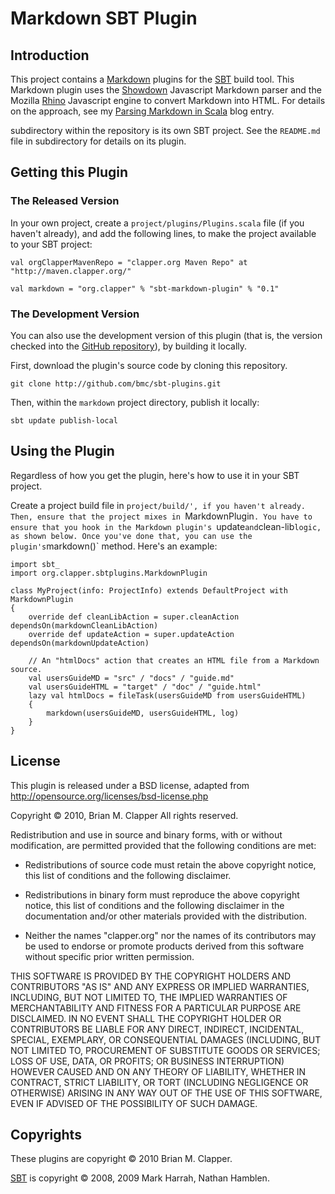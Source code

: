Markdown SBT Plugin
==================

## Introduction

This project contains a [Markdown][markdown] plugins for the [SBT][sbt]
build tool. This Markdown plugin uses the [Showdown][showdown] Javascript 
Markdown parser and the Mozilla [Rhino][rhino] Javascript engine to convert
Markdown into HTML. For details on the approach, see my
[Parsing Markdown in Scala][markdown-blog] blog entry.

subdirectory within the repository is its own SBT project. See the `README.md`
file in subdirectory for details on its plugin.

[sbt]: http://code.google.com/p/simple-build-tool/
[markdown]: http://daringfireball.net/projects/markdown/
[showdown]: http://attacklab.net/showdown/
[rhino]: http://www.mozilla.org/rhino/
[markdown-blog]: http://brizzled.clapper.org/id/98

## Getting this Plugin

### The Released Version

In your own project, create a `project/plugins/Plugins.scala` file (if you
haven't already), and add the following lines, to make the project available
to your SBT project:

    val orgClapperMavenRepo = "clapper.org Maven Repo" at "http://maven.clapper.org/"

    val markdown = "org.clapper" % "sbt-markdown-plugin" % "0.1"

### The Development Version

You can also use the development version of this plugin (that is, the
version checked into the [GitHub repository][github-repo]), by building it
locally.

First, download the plugin's source code by cloning this repository.

    git clone http://github.com/bmc/sbt-plugins.git

Then, within the `markdown` project directory, publish it locally:

    sbt update publish-local

[github-repo]: http://github.com/bmc/sbt-plugins

## Using the Plugin

Regardless of how you get the plugin, here's how to use it in your SBT
project.

Create a project build file in `project/build/', if you haven't already.
Then, ensure that the project mixes in `MarkdownPlugin`. You have to ensure
that you hook in the Markdown plugin's `update` and `clean-lib` logic, as
shown below. Once you've done that, you can use the plugin's `markdown()`
method. Here's an example:

    import sbt_
    import org.clapper.sbtplugins.MarkdownPlugin

    class MyProject(info: ProjectInfo) extends DefaultProject with MarkdownPlugin
    {
        override def cleanLibAction = super.cleanAction dependsOn(markdownCleanLibAction)
        override def updateAction = super.updateAction dependsOn(markdownUpdateAction)

        // An "htmlDocs" action that creates an HTML file from a Markdown source.
        val usersGuideMD = "src" / "docs" / "guide.md"
        val usersGuideHTML = "target" / "doc" / "guide.html"
        lazy val htmlDocs = fileTask(usersGuideMD from usersGuideHTML)
        {
            markdown(usersGuideMD, usersGuideHTML, log)
        }
    }

## License

This plugin is released under a BSD license, adapted from
<http://opensource.org/licenses/bsd-license.php>

Copyright &copy; 2010, Brian M. Clapper
All rights reserved.

Redistribution and use in source and binary forms, with or without
modification, are permitted provided that the following conditions are
met:

* Redistributions of source code must retain the above copyright notice,
  this list of conditions and the following disclaimer.

* Redistributions in binary form must reproduce the above copyright
  notice, this list of conditions and the following disclaimer in the
  documentation and/or other materials provided with the distribution.

* Neither the names "clapper.org" nor the names of its contributors may be
  used to endorse or promote products derived from this software without
  specific prior written permission.

THIS SOFTWARE IS PROVIDED BY THE COPYRIGHT HOLDERS AND CONTRIBUTORS "AS
IS" AND ANY EXPRESS OR IMPLIED WARRANTIES, INCLUDING, BUT NOT LIMITED TO,
THE IMPLIED WARRANTIES OF MERCHANTABILITY AND FITNESS FOR A PARTICULAR
PURPOSE ARE DISCLAIMED. IN NO EVENT SHALL THE COPYRIGHT HOLDER OR
CONTRIBUTORS BE LIABLE FOR ANY DIRECT, INDIRECT, INCIDENTAL, SPECIAL,
EXEMPLARY, OR CONSEQUENTIAL DAMAGES (INCLUDING, BUT NOT LIMITED TO,
PROCUREMENT OF SUBSTITUTE GOODS OR SERVICES; LOSS OF USE, DATA, OR
PROFITS; OR BUSINESS INTERRUPTION) HOWEVER CAUSED AND ON ANY THEORY OF
LIABILITY, WHETHER IN CONTRACT, STRICT LIABILITY, OR TORT (INCLUDING
NEGLIGENCE OR OTHERWISE) ARISING IN ANY WAY OUT OF THE USE OF THIS
SOFTWARE, EVEN IF ADVISED OF THE POSSIBILITY OF SUCH DAMAGE.

## Copyrights

These plugins are copyright &copy; 2010 Brian M. Clapper.

[SBT][sbt] is copyright &copy; 2008, 2009 Mark Harrah, Nathan Hamblen.
